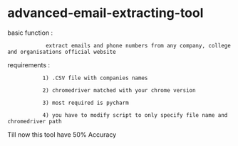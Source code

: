 # advanced-email-extracting-tool

basic function : 

                extract emails and phone numbers from any company, college and organisations official website

requirements : 
               
               1) .CSV file with companies names

               2) chromedriver matched with your chrome version
               
               3) most required is pycharm
               
               4) you have to modify script to only specify file name and chromedriver path

Till now this tool have 50% Accuracy
